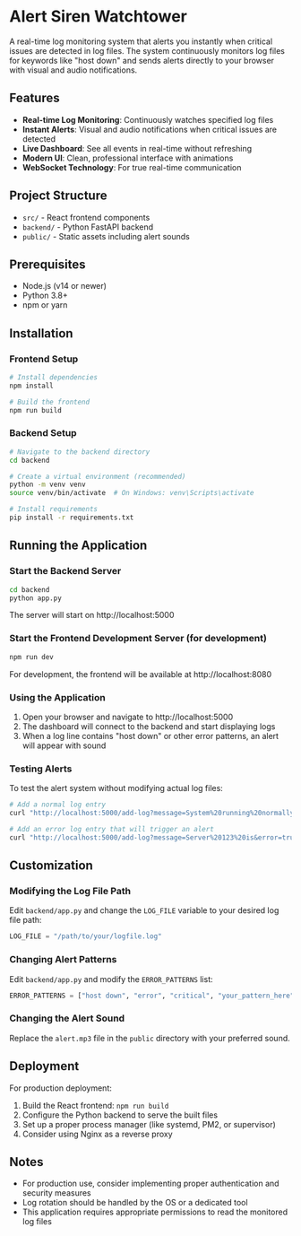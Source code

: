 
# Alert Siren Watchtower

A real-time log monitoring system that alerts you instantly when critical issues are detected in log files. The system continuously monitors log files for keywords like "host down" and sends alerts directly to your browser with visual and audio notifications.

## Features

- **Real-time Log Monitoring**: Continuously watches specified log files
- **Instant Alerts**: Visual and audio notifications when critical issues are detected
- **Live Dashboard**: See all events in real-time without refreshing
- **Modern UI**: Clean, professional interface with animations
- **WebSocket Technology**: For true real-time communication

## Project Structure

- `src/` - React frontend components
- `backend/` - Python FastAPI backend
- `public/` - Static assets including alert sounds

## Prerequisites

- Node.js (v14 or newer)
- Python 3.8+
- npm or yarn

## Installation

### Frontend Setup

```bash
# Install dependencies
npm install

# Build the frontend
npm run build
```

### Backend Setup

```bash
# Navigate to the backend directory
cd backend

# Create a virtual environment (recommended)
python -m venv venv
source venv/bin/activate  # On Windows: venv\Scripts\activate

# Install requirements
pip install -r requirements.txt
```

## Running the Application

### Start the Backend Server

```bash
cd backend
python app.py
```

The server will start on http://localhost:5000

### Start the Frontend Development Server (for development)

```bash
npm run dev
```

For development, the frontend will be available at http://localhost:8080

### Using the Application

1. Open your browser and navigate to http://localhost:5000
2. The dashboard will connect to the backend and start displaying logs
3. When a log line contains "host down" or other error patterns, an alert will appear with sound

### Testing Alerts

To test the alert system without modifying actual log files:

```bash
# Add a normal log entry
curl "http://localhost:5000/add-log?message=System%20running%20normally"

# Add an error log entry that will trigger an alert
curl "http://localhost:5000/add-log?message=Server%20123%20is&error=true"
```

## Customization

### Modifying the Log File Path

Edit `backend/app.py` and change the `LOG_FILE` variable to your desired log file path:

```python
LOG_FILE = "/path/to/your/logfile.log"
```

### Changing Alert Patterns

Edit `backend/app.py` and modify the `ERROR_PATTERNS` list:

```python
ERROR_PATTERNS = ["host down", "error", "critical", "your_pattern_here"]
```

### Changing the Alert Sound

Replace the `alert.mp3` file in the `public` directory with your preferred sound.

## Deployment

For production deployment:

1. Build the React frontend: `npm run build`
2. Configure the Python backend to serve the built files
3. Set up a proper process manager (like systemd, PM2, or supervisor)
4. Consider using Nginx as a reverse proxy

## Notes

- For production use, consider implementing proper authentication and security measures
- Log rotation should be handled by the OS or a dedicated tool
- This application requires appropriate permissions to read the monitored log files

